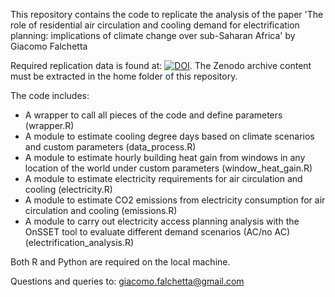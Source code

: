 This repository contains the code to replicate the analysis of the paper 'The role of residential air circulation and cooling demand for electrification planning: implications of climate change over sub-Saharan Africa' by Giacomo Falchetta

Required replication data is found at: [![DOI](https://zenodo.org/badge/DOI/10.5281/zenodo.4010319.svg)](https://doi.org/10.5281/zenodo.4010319). The Zenodo archive content must be extracted in the home folder of this repository. 

The code includes:

- A wrapper to call all pieces of the code and define parameters (wrapper.R)
- A module to estimate cooling degree days based on climate scenarios and custom parameters (data_process.R)
- A module to estimate hourly building heat gain from windows in any location of the world under custom parameters (window_heat_gain.R)
- A module to estimate electricity requirements for air circulation and cooling (electricity.R)
- A module to estimate CO2 emissions from electricity consumption for air circulation and cooling (emissions.R)
- A module to carry out electricity access planning analysis with the OnSSET tool to evaluate different demand scenarios (AC/no AC) (electrification_analysis.R)

Both R and Python are required on the local machine.

Questions and queries to: giacomo.falchetta@gmail.com

